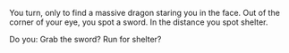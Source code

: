 You turn, only to find a massive dragon staring you in the face. Out of the corner of your eye, you spot a sword. In the distance you spot shelter.

Do you:
	Grab the sword?
	Run for shelter?
